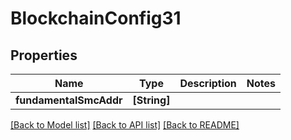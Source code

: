# BlockchainConfig31

## Properties
Name | Type | Description | Notes
------------ | ------------- | ------------- | -------------
**fundamentalSmcAddr** | **[String]** |  | 

[[Back to Model list]](../README.md#documentation-for-models) [[Back to API list]](../README.md#documentation-for-api-endpoints) [[Back to README]](../README.md)


